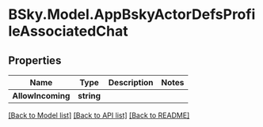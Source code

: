 # BSky.Model.AppBskyActorDefsProfileAssociatedChat

## Properties

Name | Type | Description | Notes
------------ | ------------- | ------------- | -------------
**AllowIncoming** | **string** |  | 

[[Back to Model list]](../README.md#documentation-for-models) [[Back to API list]](../README.md#documentation-for-api-endpoints) [[Back to README]](../README.md)

